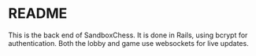 # README

This is the back end of SandboxChess. It is done in Rails, using bcrypt for authentication. Both the lobby and game use websockets for live updates.